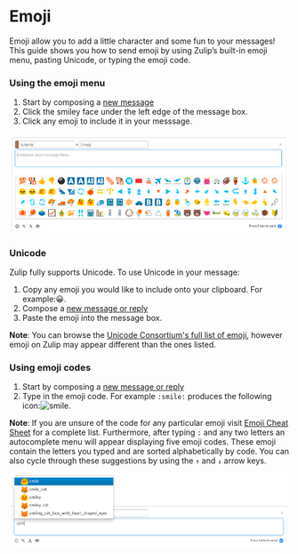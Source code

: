 # Emoji
Emoji allow you to add a little character and some fun to your messages! This guide shows you how to send emoji by using Zulip’s built-in emoji menu, pasting Unicode, or typing the emoji code.

### Using the emoji menu
1. Start by composing a [new message](/help/#posting-and-replying)
2. Click the smiley face under the left edge of the message box.
3. Click any emoji to include it in your messsage.

![emoji-menu](/static/images/help/emoji-menu.png)


### Unicode
Zulip fully supports Unicode. To use Unicode in your message:

1. Copy any emoji you would like to include onto your clipboard. For example:😀.
2. Compose a [new message or reply](/help/#posting-and-replying)
3. Paste the emoji into the message box.

**Note**: You can browse the [Unicode Consortium's full list of emoji](http://unicode.org/emoji/charts/full-emoji-list.html), however emoji on Zulip may appear different than the ones listed.

### Using emoji codes
1. Start by composing a [new message or reply](/help/#posting-and-replying)
2. Type in the emoji code. For example `:smile:` produces the following icon:<img src="/static/third/gemoji/images/emoji/smile.png" alt="smile" style="width: 3%;"/>.

**Note**: If you are unsure of the code for any particular emoji visit [Emoji Cheat Sheet](http://www.webpagefx.com/tools/emoji-cheat-sheet/) for a complete list. Furthermore, after typing `:` and any two letters an autocomplete menu will appear displaying five emoji codes. These emoji contain the letters you typed and are sorted alphabetically by code. You can also cycle through these suggestions by using the `↑` and `↓` arrow keys.

![emoji-code](/static/images/help/emoji-code.png)
